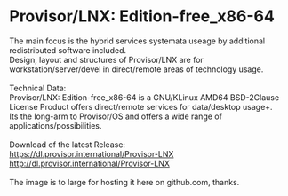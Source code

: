 # Provisor/LNX: Edition-free_x86-64
The main focus is the hybrid services systemata useage by additional redistributed software included.<br>
Design, layout and structures of Provisor/LNX are for workstation/server/devel in direct/remote areas of technology usage.<br>
<br>
Technical Data:<br>
Provisor/LNX: Edition-free_x86-64 is a GNU/KLinux AMD64 BSD-2Clause License Product offers direct/remote services for data/desktop usage+.<br>
Its the long-arm to Provisor/OS and offers a wide range of applications/possibilities.<br>
<br>
Download of the latest Release:<br>
https://dl.provisor.international/Provisor-LNX<br>
http://dl.provisor.international/Provisor-LNX<br>
<br>
The image is to large for hosting it here on github.com, thanks.<br>

